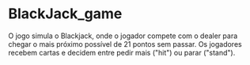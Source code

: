 # BlackJack_game
O jogo simula o Blackjack, onde o jogador compete com o dealer para chegar o mais próximo possível de 21 pontos sem passar. Os jogadores recebem cartas e decidem entre pedir mais ("hit") ou parar ("stand").
